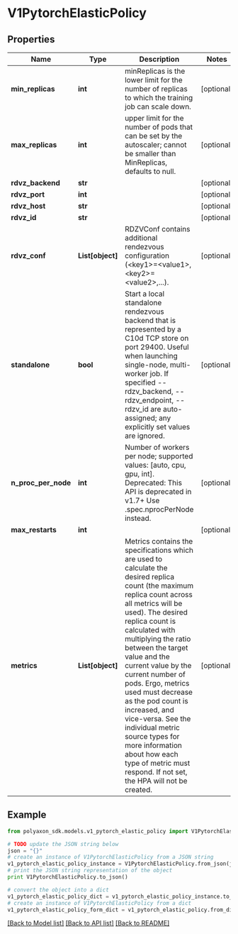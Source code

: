 # V1PytorchElasticPolicy


## Properties
Name | Type | Description | Notes
------------ | ------------- | ------------- | -------------
**min_replicas** | **int** | minReplicas is the lower limit for the number of replicas to which the training job can scale down. | [optional] 
**max_replicas** | **int** | upper limit for the number of pods that can be set by the autoscaler; cannot be smaller than MinReplicas, defaults to null. | [optional] 
**rdvz_backend** | **str** |  | [optional] 
**rdvz_port** | **int** |  | [optional] 
**rdvz_host** | **str** |  | [optional] 
**rdvz_id** | **str** |  | [optional] 
**rdvz_conf** | **List[object]** | RDZVConf contains additional rendezvous configuration (&lt;key1&gt;&#x3D;&lt;value1&gt;,&lt;key2&gt;&#x3D;&lt;value2&gt;,...). | [optional] 
**standalone** | **bool** | Start a local standalone rendezvous backend that is represented by a C10d TCP store on port 29400. Useful when launching single-node, multi-worker job. If specified --rdzv_backend, --rdzv_endpoint, --rdzv_id are auto-assigned; any explicitly set values are ignored. | [optional] 
**n_proc_per_node** | **int** | Number of workers per node; supported values: [auto, cpu, gpu, int]. Deprecated: This API is deprecated in v1.7+ Use .spec.nprocPerNode instead. | [optional] 
**max_restarts** | **int** |  | [optional] 
**metrics** | **List[object]** | Metrics contains the specifications which are used to calculate the desired replica count (the maximum replica count across all metrics will be used).  The desired replica count is calculated with multiplying the ratio between the target value and the current value by the current number of pods. Ergo, metrics used must decrease as the pod count is increased, and vice-versa.  See the individual metric source types for more information about how each type of metric must respond. If not set, the HPA will not be created. | [optional] 

## Example

```python
from polyaxon_sdk.models.v1_pytorch_elastic_policy import V1PytorchElasticPolicy

# TODO update the JSON string below
json = "{}"
# create an instance of V1PytorchElasticPolicy from a JSON string
v1_pytorch_elastic_policy_instance = V1PytorchElasticPolicy.from_json(json)
# print the JSON string representation of the object
print V1PytorchElasticPolicy.to_json()

# convert the object into a dict
v1_pytorch_elastic_policy_dict = v1_pytorch_elastic_policy_instance.to_dict()
# create an instance of V1PytorchElasticPolicy from a dict
v1_pytorch_elastic_policy_form_dict = v1_pytorch_elastic_policy.from_dict(v1_pytorch_elastic_policy_dict)
```
[[Back to Model list]](../README.md#documentation-for-models) [[Back to API list]](../README.md#documentation-for-api-endpoints) [[Back to README]](../README.md)


